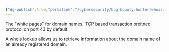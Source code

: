 ```yaml
---
{"dg-publish":true,"permalink":"/cybersecurity/bug-bounty-hunter/whois/"}
---
```



The "white pages" for domain names.  TCP based transaction oreitned protocol on port 43 by default.

A whois lookup allows us to retrieve information about the domain name of an already registered domain.

